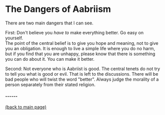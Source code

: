 # The Dangers of Aabriism

There are two main dangers that I can see.

First:  Don't believe you *have to* make everything better.  Go easy on yourself.  
The point of the central belief is to give you hope and meaning, not to give you an obligation.  It is enough to live a simple life where you do no harm, but if you find that you are unhappy, please know that there is something you can do about it.  You can make it better.

Second:  Not everyone who is Aabriist is good.  The central tenets do not try to tell you what is good or evil.  That is left to the discussions. There will be bad people who will twist the word "better".  Always judge the morality of a person separately from their stated religion.

#### ------
[(back to main page)](../index.html)